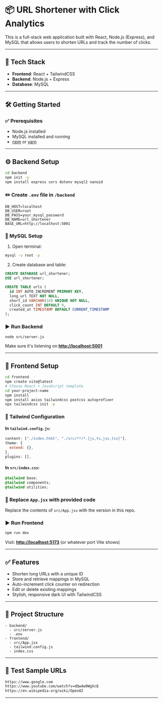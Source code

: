# 📦 URL Shortener with Click Analytics

This is a full-stack web application built with React, Node.js (Express), and MySQL that allows users to shorten URLs and track the number of clicks.

---

## 🚀 Tech Stack

* **Frontend**: React + TailwindCSS
* **Backend**: Node.js + Express
* **Database**: MySQL

---

## 🛠️ Getting Started

### ✅ Prerequisites

* Node.js installed
* MySQL installed and running
* [npm](https://www.npmjs.com/) or [yarn](https://yarnpkg.com/)

---

## ⚙️ Backend Setup

```bash
cd backend
npm init -y
npm install express cors dotenv mysql2 nanoid
```

### ✏️ Create `.env` file in `/backend`

```
DB_HOST=localhost
DB_USER=root
DB_PASS=your_mysql_password
DB_NAME=url_shortener
BASE_URL=http://localhost:5001
```

### 🧱 MySQL Setup

1. Open terminal:

```bash
mysql -u root -p
```

2. Create database and table:

```sql
CREATE DATABASE url_shortener;
USE url_shortener;

CREATE TABLE urls (
  id INT AUTO_INCREMENT PRIMARY KEY,
  long_url TEXT NOT NULL,
  short_id VARCHAR(10) UNIQUE NOT NULL,
  click_count INT DEFAULT 0,
  created_at TIMESTAMP DEFAULT CURRENT_TIMESTAMP
);
```

### ▶️ Run Backend

```bash
node src/server.js
```

Make sure it's listening on **[http://localhost:5001](http://localhost:5001)**

---

## 🎨 Frontend Setup

```bash
cd frontend
npm create vite@latest
# Choose React + JavaScript template
cd your-project-name
npm install
npm install axios tailwindcss postcss autoprefixer
npx tailwindcss init -p
```

### 🧩 Tailwind Configuration

#### In `tailwind.config.js`:

```js
content: ["./index.html", "./src/**/*.{js,ts,jsx,tsx}"],
theme: {
  extend: {},
},
plugins: [],
```

#### In `src/index.css`:

```css
@tailwind base;
@tailwind components;
@tailwind utilities;
```

### 🔌 Replace `App.jsx` with provided code

Replace the contents of `src/App.jsx` with the version in this repo.

### ▶️ Run Frontend

```bash
npm run dev
```

Visit: **[http://localhost:5173](http://localhost:5173)** (or whatever port Vite shows)

---

## ✅ Features

* Shorten long URLs with a unique ID
* Store and retrieve mappings in MySQL
* Auto-increment click counter on redirection
* Edit or delete existing mappings
* Stylish, responsive dark UI with TailwindCSS

---

## 📂 Project Structure

```
- backend/
  - src/server.js
  - .env
- frontend/
  - src/App.jsx
  - tailwind.config.js
  - index.css
```

---

## 🧪 Test Sample URLs

```txt
https://www.google.com
https://www.youtube.com/watch?v=dQw4w9WgXcQ
https://en.wikipedia.org/wiki/OpenAI
```

---

